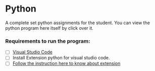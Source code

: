 # Python
<p>A complete set python assignments for the student. You can view the python program here itself by click over it.</p>

### Requirements to run the program:
- [ ] [Visual Studio Code](https://code.visualstudio.com/)
- [ ] Install Extension python for visual studio code.
- [ ] [Follow the instruction here to know about extension](https://code.visualstudio.com/docs/python/python-tutorial)
